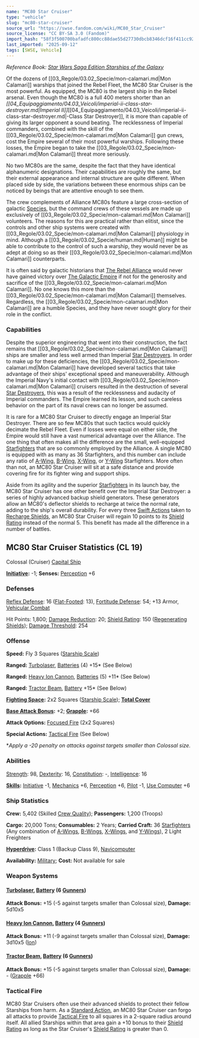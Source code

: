 ```yaml
---
name: "MC80 Star Cruiser"
type: "vehicle"
slug: "mc80-star-cruiser"
source_url: "https://swse.fandom.com/wiki/MC80_Star_Cruiser"
source_license: "CC BY-SA 3.0 (Fandom)"
import_hash: "58f3f500700bafadfc800cc88dae55d27730dbcb8346dcf16f411cc92554ab7f"
last_imported: "2025-09-12"
tags: [SWSE, Vehicle]
---
```

*Reference Book: [Star Wars Saga Edition Starships of the Galaxy](https://swse.fandom.com/wiki/Star_Wars_Saga_Edition_Starships_of_the_Galaxy)*

Of the dozens of [[03_Regole/03.02_Specie/mon-calamari.md|Mon Calamari]] warships that joined the Rebel Fleet, the MC80 Star Cruiser is the most powerful. As equipped, the MC80 is the largest ship in the Rebel arsenal. Even though the MC80 is a full 400 meters shorter than an *[[04_Equipaggiamento/04.03_Veicoli/imperial-ii-class-star-destroyer.md|Imperial II]]*[[04_Equipaggiamento/04.03_Veicoli/imperial-ii-class-star-destroyer.md|-Class Star Destroyer]], it is more than capable of giving its larger opponent a sound beating. The recklessness of Imperial commanders, combined with the skill of the [[03_Regole/03.02_Specie/mon-calamari.md|Mon Calamari]] gun crews, cost the Empire several of their most powerful warships. Following these losses, the Empire began to take the [[03_Regole/03.02_Specie/mon-calamari.md|Mon Calamari]] threat more seriously.

No two MC80s are the same, despite the fact that they have identical alphanumeric designations. Their capabilities are roughly the same, but their external appearance and internal structure are quite different. When placed side by side, the variations between these enormous ships can be noticed by beings that are attentive enough to see them.

The crew complements of Alliance MC80s feature a large cross-section of galactic [Species](https://swse.fandom.com/wiki/Species), but the command crews of these vessels are made up exclusively of [[03_Regole/03.02_Specie/mon-calamari.md|Mon Calamari]] volunteers. The reasons for this are practical rather than elitist, since the controls and other ship systems were created with [[03_Regole/03.02_Specie/mon-calamari.md|Mon Calamari]] physiology in mind. Although a [[03_Regole/03.02_Specie/human.md|Human]] might be able to contribute to the control of such a warship, they would never be as adept at doing so as their [[03_Regole/03.02_Specie/mon-calamari.md|Mon Calamari]] counterparts.

It is often said by galactic historians that [The Rebel Alliance](https://swse.fandom.com/wiki/The_Rebel_Alliance) would never have gained victory over [The Galactic Empire](https://swse.fandom.com/wiki/The_Galactic_Empire) if not for the generosity and sacrifice of the [[03_Regole/03.02_Specie/mon-calamari.md|Mon Calamari]]. No one knows this more than the [[03_Regole/03.02_Specie/mon-calamari.md|Mon Calamari]] themselves. Regardless, the [[03_Regole/03.02_Specie/mon-calamari.md|Mon Calamari]] are a humble Species, and they have never sought glory for their role in the conflict.

### Capabilities
Despite the superior engineering that went into their construction, the fact remains that [[03_Regole/03.02_Specie/mon-calamari.md|Mon Calamari]] ships are smaller and less well armed than Imperial [Star Destroyers](https://swse.fandom.com/wiki/Star_Destroyers). In order to make up for these deficiencies, the [[03_Regole/03.02_Specie/mon-calamari.md|Mon Calamari]] have developed several tactics that take advantage of their ships' exceptional speed and maneuverability. Although the Imperial Navy's initial contact with [[03_Regole/03.02_Specie/mon-calamari.md|Mon Calamari]] cruisers resulted in the destruction of several [Star Destroyers](https://swse.fandom.com/wiki/Star_Destroyers), this was a result of the recklessness and audacity of Imperial commanders. The Empire learned its lesson, and such careless behavior on the part of its naval crews can no longer be assumed.

It is rare for a MC80 Star Cruiser to directly engage an Imperial Star Destroyer. There are so few MC80s that such tactics would quickly decimate the Rebel Fleet. Even if losses were equal on either side, the Empire would still have a vast numerical advantage over the Alliance. The one thing that often makes all the difference are the small, well-equipped [Starfighters](https://swse.fandom.com/wiki/Starfighters) that are so commonly employed by the Alliance. A single MC80 is equipped with as many as 36 Starfighters, and this number can include any ratio of [A-Wing](https://swse.fandom.com/wiki/A-Wing), [B-Wing](https://swse.fandom.com/wiki/B-Wing), [X-Wing](https://swse.fandom.com/wiki/X-Wing), or [Y-Wing](https://swse.fandom.com/wiki/Y-Wing) Starfighters. More often than not, an MC80 Star Cruiser will sit at a safe distance and provide covering fire for its fighter wing and support ships.

Aside from its agility and the superior [Starfighters](https://swse.fandom.com/wiki/Starfighters) in its launch bay, the MC80 Star Cruiser has one other benefit over the Imperial Star Destroyer: a series of highly advanced backup shield generators. These generators allow an MC80's deflector shields to recharge at twice the normal rate, adding to the ship's overall durability. For every three [Swift Actions](https://swse.fandom.com/wiki/Swift_Actions) taken to [Recharge Shields](https://swse.fandom.com/wiki/Recharge_Shields), an MC80 Star Cruiser will regain 10 points to its [Shield Rating](https://swse.fandom.com/wiki/Shield_Rating) instead of the normal 5. This benefit has made all the difference in a number of battles.

## MC80 Star Cruiser Statistics (CL 19)
Colossal (Cruiser) [Capital Ship](https://swse.fandom.com/wiki/Capital_Ship)

**[Initiative](https://swse.fandom.com/wiki/Initiative):** -1; **Senses:** [Perception](https://swse.fandom.com/wiki/Perception) +6
### Defenses
[Reflex Defense](https://swse.fandom.com/wiki/Reflex_Defense_(Vehicles)): 16 ([Flat-Footed](https://swse.fandom.com/wiki/Flat-Footed): 13), [Fortitude Defense](https://swse.fandom.com/wiki/Fortitude_Defense_(Vehicles)): 54; +13 Armor, [Vehicular Combat](https://swse.fandom.com/wiki/Vehicular_Combat)

Hit Points: 1,800; [Damage Reduction](https://swse.fandom.com/wiki/Damage_Reduction): 20; [Shield Rating](https://swse.fandom.com/wiki/Shield_Rating): 150 ([Regenerating Shields](https://swse.fandom.com/wiki/Regenerating_Shields)); [Damage Threshold](https://swse.fandom.com/wiki/Damage_Threshold_(Vehicles)): 254
### Offense
**Speed:** Fly 3 Squares ([Starship Scale](https://swse.fandom.com/wiki/Starship_Scale))

**Ranged:** [Turbolaser](https://swse.fandom.com/wiki/Turbolaser), [Batteries](https://swse.fandom.com/wiki/Weapon_Batteries) (4) +15* (See Below)

**Ranged:** [Heavy Ion Cannon](https://swse.fandom.com/wiki/Heavy_Ion_Cannon), [Batteries](https://swse.fandom.com/wiki/Weapon_Batteries) (5) +11* (See Below)

**Ranged:** [Tractor Beam](https://swse.fandom.com/wiki/Tractor_Beam), [Battery](https://swse.fandom.com/wiki/Battery) +15* (See Below)

**[Fighting Space](https://swse.fandom.com/wiki/Fighting_Space):** 2x2 Squares ([Starship Scale](https://swse.fandom.com/wiki/Starship_Scale)); **[Total Cover](https://swse.fandom.com/wiki/Total_Cover)**

**[Base Attack Bonus](https://swse.fandom.com/wiki/Base_Attack_Bonus):** +2; **[Grapple](https://swse.fandom.com/wiki/Grapple):** +66

**Attack Options:** [Focused Fire](https://swse.fandom.com/wiki/Focused_Fire) (2x2 Squares)

**Special Actions:** [Tactical Fire](https://swse.fandom.com/wiki/Tactical_Fire) (See Below)

**Apply a -20 penalty on attacks against targets smaller than Colossal size.*
### Abilities
[Strength](https://swse.fandom.com/wiki/Strength): 98, [Dexterity](https://swse.fandom.com/wiki/Dexterity): 16, [Constitution](https://swse.fandom.com/wiki/Constitution): -, [Intelligence](https://swse.fandom.com/wiki/Intelligence): 16

**[Skills](https://swse.fandom.com/wiki/Skills):** [Initiative](https://swse.fandom.com/wiki/Initiative) -1, [Mechanics](https://swse.fandom.com/wiki/Mechanics) +6, [Perception](https://swse.fandom.com/wiki/Perception) +6, [Pilot](https://swse.fandom.com/wiki/Pilot) -1, [Use Computer](https://swse.fandom.com/wiki/Use_Computer) +6
### Ship Statistics
**Crew:** 5,402 (Skilled [Crew Quality](https://swse.fandom.com/wiki/Crew_Quality)); **Passengers:** 1,200 (Troops)

**Cargo:** 20,000 Tons; **Consumables:** 2 Years; **Carried Craft:** 36 [Starfighters](https://swse.fandom.com/wiki/Starfighters) (Any combination of [A-Wings](https://swse.fandom.com/wiki/A-Wings), [B-Wings](https://swse.fandom.com/wiki/B-Wings), [X-Wings](https://swse.fandom.com/wiki/X-Wings), and [Y-Wings](https://swse.fandom.com/wiki/Y-Wings)), 2 Light Freighters

**[Hyperdrive](https://swse.fandom.com/wiki/Hyperdrive):** Class 1 (Backup Class 9), [Navicomputer](https://swse.fandom.com/wiki/Navicomputer)

**Availability:** [Military](https://swse.fandom.com/wiki/Military); **Cost:** Not available for sale
### Weapon Systems
#### **[Turbolaser](https://swse.fandom.com/wiki/Turbolaser), [Battery](https://swse.fandom.com/wiki/Weapon_Batteries) (6 [Gunners](https://swse.fandom.com/wiki/Gunners))**
**Attack Bonus:** +15 (-5 against targets smaller than Colossal size), **Damage:** 5d10x5

#### **[Heavy Ion Cannon](https://swse.fandom.com/wiki/Heavy_Ion_Cannon), [Battery](https://swse.fandom.com/wiki/Weapon_Batteries) (4 [Gunners](https://swse.fandom.com/wiki/Gunners))**
**Attack Bonus:** +11 (-9 against targets smaller than Colossal size), **Damage:** 3d10x5 ([Ion](https://swse.fandom.com/wiki/Ion))

#### **[Tractor Beam](https://swse.fandom.com/wiki/Tractor_Beam), [Battery](https://swse.fandom.com/wiki/Weapon_Batteries) (6 [Gunners](https://swse.fandom.com/wiki/Gunners))**
**Attack Bonus:** +15 (-5 against targets smaller than Colossal size), **Damage:** - ([Grapple](https://swse.fandom.com/wiki/Grapple) +66)
### Tactical Fire
MC80 Star Cruisers often use their advanced shields to protect their fellow Starships from harm. As a [Standard Action](https://swse.fandom.com/wiki/Standard_Action), an MC80 Star Cruiser can forgo all attacks to provide [Tactical Fire](https://swse.fandom.com/wiki/Tactical_Fire) to all squares in a 2-square radius around itself. All allied Starships within that area gain a +10 bonus to their [Shield Rating](https://swse.fandom.com/wiki/Shield_Rating) as long as the Star Cruiser's [Shield Rating](https://swse.fandom.com/wiki/Shield_Rating) is greater than 0.